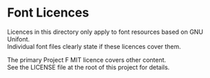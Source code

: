 # Font Licences

Licences in this directory only apply to font resources based on GNU Unifont.  
Individual font files clearly state if these licences cover them.

The primary Project F MIT licence covers other content.  
See the LICENSE file at the root of this project for details.
